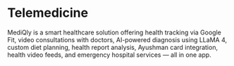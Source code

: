 # Telemedicine
MediQly is a smart healthcare solution offering health tracking via Google Fit, video consultations with doctors, AI-powered diagnosis using LLaMA 4, custom diet planning, health report analysis, Ayushman card integration, health video feeds, and emergency hospital services — all in one app.
